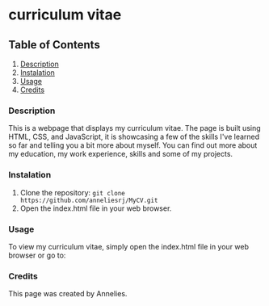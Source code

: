 # curriculum vitae

## Table of Contents
1. [Description](#description)
2. [Instalation](#instalation)
3. [Usage](#usage)
4. [Credits](#credits)

### Description
This is a webpage that displays my curriculum vitae. The page is built using HTML, CSS, and JavaScript, it is showcasing a few of the skills I've learned so far and telling you a bit more about myself. You can find out more about my education, my work experience, skills and some of my projects. 

### Instalation
1. Clone the repository: `git clone https://github.com/anneliesrj/MyCV.git`
2. Open the index.html file in your web browser.

### Usage
To view my curriculum vitae, simply open the index.html file in your web browser or go to: 

### Credits
This page was created by Annelies.